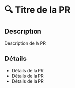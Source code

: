 # 🔍 Titre de la PR

## Description
Description de la PR

## Détails

- Détails de la PR
- Détails de la PR
- Détails de la PR
